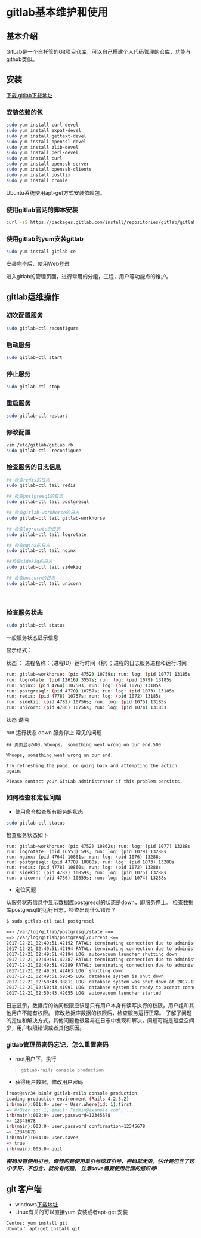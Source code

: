 # gitlab基本维护和使用

## 基本介绍

GitLab是一个自托管的Git项目仓库，可以自己搭建个人代码管理的仓库，功能与github类似。

## 安装

[下载 gitlab下载地址](https://about.gitlab.com/downloads/)

### 安装依赖的包

```bash
sudo yum install curl-devel
sudo yum install expat-devel
sudo yum install gettext-devel
sudo yum install openssl-devel
sudo yum install zlib-devel
sudo yum install perl-devel
sudo yum install curl
sudo yum install openssh-server
sudo yum install openssh-clients
sudo yum install postfix
sudo yum install cronie
```

Ubuntu系统使用apt-get方式安装依赖包。

### 使用gitlab官网的脚本安装

```bash
curl -sS https://packages.gitlab.com/install/repositories/gitlab/gitlab-ce/script.rpm.sh | sudo bash
```

### 使用gitlab的yum安装gitlab

```bash
sudo yum install gitlab-ce
```

安装完毕后，使用Web登录

进入gitlab的管理页面，进行常用的分组，工程，用户等功能点的维护。

## gitlab运维操作

### 初次配置服务

```bash
sudo gitlab-ctl reconfigure
```

### 启动服务

```bash
sudo gitlab-ctl start
```

### 停止服务

```bash
sudo gitlab-ctl stop
```

### 重启服务

```bash
sudo gitlab-ctl restart
```

### 修改配置

```bash
vim /etc/gitlab/gitlab.rb
sudo gitlab-ctl  reconfigure
```

### 检查服务的日志信息

```bash 
## 检查redis的日志
sudo gitlab-ctl tail redis

## 检查postgresql的日志
sudo gitlab-ctl tail postgresql

## 检查gitlab-workhorse的日志
sudo gitlab-ctl tail gitlab-workhorse

## 检查logrotate的日志
sudo gitlab-ctl tail logrotate

## 检查nginx的日志
sudo gitlab-ctl tail nginx

##检查sidekiq的日志
sudo gitlab-ctl tail sidekiq

## 检查unicorn的日志
sudo gitlab-ctl tail unicorn
```
　　
### 检查服务状态

```bash
sudo gitlab-ctl status
```

一般服务状态显示信息

显示格式：

状态 ： 进程名称：（进程ID）运行时间（秒）；进程的日志服务进程和运行时间

```bash
run: gitlab-workhorse: (pid 4752) 10759s; run: log: (pid 1077) 13185s
run: logrotate: (pid 12616) 3557s; run: log: (pid 1079) 13185s
run: nginx: (pid 4764) 10758s; run: log: (pid 1076) 13185s
run: postgresql: (pid 4770) 10757s; run: log: (pid 1073) 13185s
run: redis: (pid 4778) 10757s; run: log: (pid 1072) 13185s
run: sidekiq: (pid 4782) 10756s; run: log: (pid 1075) 13185s
run: unicorn: (pid 4786) 10756s; run: log: (pid 1074) 13185s
```

状态   说明

run    运行状态
down   服务停止
常见的问题

```text
## 页面显示500，Whoops， something went wrong on our end.500

Whoops, something went wrong on our end.

Try refreshing the page, or going back and attempting the action again.

Please contact your GitLab administrator if this problem persists.
```

### 如何检查和定位问题

- 使用命令检查所有服务的状态

```bash
sudo gitlab-ctl status
```

检查服务状态如下

```text
run: gitlab-workhorse: (pid 4752) 10862s; run: log: (pid 1077) 13288s
run: logrotate: (pid 16553) 59s; run: log: (pid 1079) 13288s
run: nginx: (pid 4764) 10861s; run: log: (pid 1076) 13288s
run: postgresql: (pid 4770) 10860s; run: log: (pid 1073) 13288s
run: redis: (pid 4778) 10860s; run: log: (pid 1072) 13288s
run: sidekiq: (pid 4782) 10859s; run: log: (pid 1075) 13288s
run: unicorn: (pid 4786) 10859s; run: log: (pid 1074) 13288s
```

- 定位问题

从服务状态信息中显示数据库postgresql的状态是down，即服务停止。
检查数据库postgresql的运行日志，检查出现什么错误？

```bash
$ sudo gitlab-ctl tail postgresql

==> /var/log/gitlab/postgresql/state <==
==> /var/log/gitlab/postgresql/current <==
2017-12-21_02:49:51.42192 FATAL: terminating connection due to administrator command
2017-12-21_02:49:51.42194 FATAL: terminating connection due to administrator command
2017-12-21_02:49:51.42194 LOG: autovacuum launcher shutting down
2017-12-21_02:49:51.42287 FATAL: terminating connection due to administrator command
2017-12-21_02:49:51.42289 FATAL: terminating connection due to administrator command
2017-12-21_02:49:51.42463 LOG: shutting down
2017-12-21_02:49:51.59345 LOG: database system is shut down
2017-12-21_02:50:43.38811 LOG: database system was shut down at 2017-12-21 02:49:51 GMT
2017-12-21_02:50:43.41991 LOG: database system is ready to accept connections
2017-12-21_02:50:43.42055 LOG: autovacuum launcher started
```

日志显示，数据库的访问权限应该是只有用户本身有读写执行的权限，用户组和其他用户不能有权限。
修改数据库数据的权限后，检查服务运行正常。
了解了问题的定位和解决方式，其他问题也很容易在日志中发现和解决，问题可能是磁盘空间少，用户权限错误或者其他原因。

### gitlab管理员密码忘记，怎么重置密码

- root用户下，执行

> ` gitlab-rails console production `

- 获得用户数据，修改用户密码

```bash
[root@svr34 bin]# gitlab-rails console production
Loading production environment (Rails 4.2.5.2)
irb(main):001:0> user = User.where(id: 1).first
=> #<User id: 1, email: "admin@example.com", ...
irb(main):002:0> user.password=12345678
=> 12345678
irb(main):003:0> user.password_confirmation=12345678
=> 12345678
irb(main):004:0> user.save!
=> true
irb(main):005:0> quit
```

***密码没有使用引号，奇怪的是使用单引号或双引号，密码就无效，估计是包含了这个字符，不包含，就没有问题。***
***注意save需要使用后面的感叹号!***

## git 客户端

- windows[下载地址](https://git-scm.com/download/win)
- Linux有关的可以直接yum 安装或者apt-get 安装

```bash
Centos: yum install git
Ubuntu： apt-get install git
```

